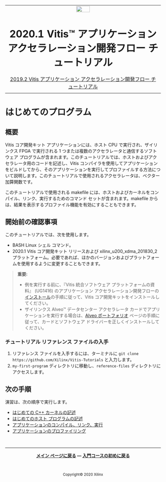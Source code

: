 <table class="sphinxhide">
 <tr>
   <td align="center"><img src="https://www.xilinx.com/content/dam/xilinx/imgs/press/media-kits/corporate/xilinx-logo.png" width="30%"/><h1>2020.1 Vitis™ アプリケーション アクセラレーション開発フロー チュートリアル</h1><a href="https://github.com/Xilinx/Vitis-Tutorials/branches/all">2019.2 Vitis アプリケーション アクセラレーション開発フロー チュートリアル</a></td>
 </tr>
 <tr>
 <td>
 </td>
 </tr>
</table>

# はじめてのプログラム

## 概要

Vitis コア開発キット アプリケーションには、ホスト CPU で実行され、ザイリンクス FPGA で実行される 1 つまたは複数のアクセラレータと通信するソフトウェア プログラムが含まれます。このチュートリアルでは、ホストおよびアクセラレータ用のコードを記述し、Vitis コンパイラを使用してアプリケーションをビルドしてから、そのアプリケーションを実行してプロファイルする方法について説明します。このチュートリアルで使用されるアクセラレータは、ベクター加算関数です。

このチュートリアルで使用される makefile には、ホストおよびカーネルをコンパイル、リンク、実行するためのコマンド セットが含まれます。makefile からは、結果を表示するプロファイル機能を有効にすることもできます。

## 開始前の確認事項

このチュートリアルでは、次を使用します。

* BASH Linux シェル コマンド。
* 2020.1 Vitis コア開発キット リリースおよび xilinx\_u200\_xdma\_201830\_2 プラットフォーム。必要であれば、ほかのバージョンおよびプラットフォームを使用するように変更することもできます。

> **重要:**
>
> * 例を実行する前に、『Vitis 統合ソフトウェア プラットフォームの資料』 (UG1416) のアプリケーション アクセラレーション開発フローの[インストール](https://japan.xilinx.com/cgi-bin/docs/rdoc?v=2020.1;t=vitis+doc;d=vhc1571429852245.html)の手順に従って、Vitis コア開発キットをインストールしてください。
> * ザイリンクス Alveo™ データセンター アクセラレータ カードでアプリケーションを実行する場合は、[Alveo ポートフォリオ](https://japan.xilinx.com/products/boards-and-kits/alveo.html) ページの手順に従って、カードとソフトウェア ドライバーを正しくインストールしてください。

### チュートリアル リファレンス ファイルの入手

1. リファレンス ファイルを入手するには、ターミナルに `git clone https://github.com/Xilinx/Vitis-Tutorials` と入力します。
2. `my-first-program` ディレクトリに移動し、`reference-files` ディレクトリにアクセスします。

## 次の手順

演習は、次の順序で実行します。

* [はじめての C++ カーネルの記述](./cpp_kernel.md)
* [はじめてのホスト プログラムの記述](./host_program.md)
* [アプリケーションのコンパイル、リンク、実行](./building_application.md)
* [アプリケーションのプロファイリング](./profile_debug.md)

<!--
1. [Coding My First C++ Kernel](./my-first-program/cpp_kernel.md): Create the hardware kernel to run on the accelerator card.
2. [Coding My First Host Program](./my-first-program/host_program.md): Create the host program code, including making the required API calls to run the kernel.
3. [Compiling and Linking the Application](./my-first-program/building_application.md): Build the host program and hardware kernel.
4. [Profiling the Application](./my-first-program/profile_debug.md): Profile and optimize the application design.

-->
</br><hr/>
<p align="center" class="sphinxhide"><b><a href="/README.md">メイン ページに戻る</a> &mdash; <a href="/docs/vitis-getting-started/README.md">入門コースの初めに戻る</a></b></p></br><p align="center" class="sphinxhide"><sup>Copyright&copy; 2020 Xilinx</sup></p>
